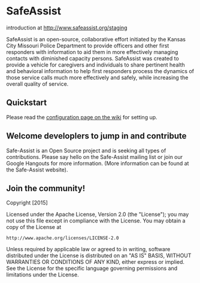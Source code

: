 # SafeAssist
introduction at
http://www.safeassist.org/staging

SafeAssist is an open-source, collaborative effort initiated by the Kansas City Missouri Police Department to provide officers and other first responders with information to aid them in more effectively managing contacts with diminished capacity persons. SafeAssist was created to provide a vehicle for caregivers and individuals to share pertinent health and behavioral information to help first responders process the dynamics of those service calls much more effectively and safely, while increasing the overall quality of service.

## Quickstart

Please read the [configuration page on the wiki](https://github.com/codeforkansascity/Safe-Assist/wiki/configuring-your-development-environment) for setting up.

## Welcome developlers to jump in and contribute
Safe-Assist is an Open Source project and is seeking all types of contributions.  Please say hello on the Safe-Assist mailing list or join our Google Hangouts for more information.  (More information can be found at the Safe-Assist website).


## Join the community!


Copyright [2015]

Licensed under the Apache License, Version 2.0 (the "License");
you may not use this file except in compliance with the License.
You may obtain a copy of the License at

    http://www.apache.org/licenses/LICENSE-2.0

Unless required by applicable law or agreed to in writing, software
distributed under the License is distributed on an "AS IS" BASIS,
WITHOUT WARRANTIES OR CONDITIONS OF ANY KIND, either express or implied.
See the License for the specific language governing permissions and
limitations under the License.
